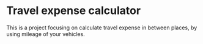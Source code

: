 # Travel expense calculator

This is a project focusing on calculate travel expense in between places, by using mileage of your vehicles.
